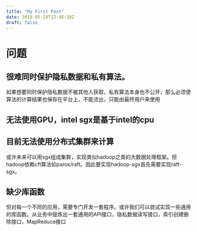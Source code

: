 ```yaml
---
title: "My First Post"
date: 2018-05-28T12:48:19Z
draft: false
---
```


# 问题

## 很难同时保护隐私数据和私有算法。
如果想要同时保护隐私数据不被其他人获取，私有算法本身也不公开，那么必须使算法的计算结果也保存在平台上，不能流出，只能由最终用户来使用

## 无法使用GPU，intel sgx是基于intel的cpu

## 目前无法使用分布式集群来计算
或许未来可以用sgx组成集群，实现类似hadoop之类的大数据处理框架。但hadoop依赖cft算法如parox/raft。因此要实现hadoop-sgx首先需要实现raft-sgx。

## 缺少库函数
但对每一个不同的应用，需要专门开发一套程序。或许我们可以尝试实现一些通用的库函数。从业务中提炼出一套通用的API接口，隐私数据读写接口，索引创建删除接口，MapReduce接口
